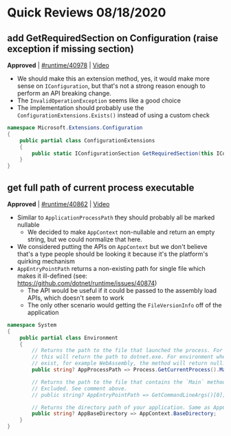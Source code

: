 # Quick Reviews 08/18/2020

## add GetRequiredSection on Configuration (raise exception if missing section) 

**Approved** | [#runtime/40978](https://github.com/dotnet/runtime/issues/40978#issuecomment-675639726) | [Video](https://www.youtube.com/watch?v=mM3_EF-E5H8&t=0h0m0s)

* We should make this an extension method, yes, it would make more sense on `IConfiguration`, but that's not a strong reason enough to perform an API breaking change.
* The `InvalidOperationException` seems like a good choice
* The implementation should probably use the `ConfigurationExtensions.Exists()` instead of using a custom check

```C#
namespace Microsoft.Extensions.Configuration
{
    public partial class ConfigurationExtensions
    {
        public static IConfigurationSection GetRequiredSection(this IConfiguration configuration, string key);
    }
}
```
## get full path of current process executable

**Approved** | [#runtime/40862](https://github.com/dotnet/runtime/issues/40862#issuecomment-675664341) | [Video](https://www.youtube.com/watch?v=mM3_EF-E5H8&t=0h11m21s)

* Similar to `ApplicationProcessPath` they should probably all be marked nullable
    - We decided to make `AppContext` non-nullable and return an empty string, but we could normalize that here.
* We considered putting the APIs on `AppContext` but we don't believe that's a type people should be looking it because it's the platform's quirking mechanism
* `AppEntryPointPath` returns a non-existing path for single file which makes it ill-defined (see: https://github.com/dotnet/runtime/issues/40874)
    - The API would be useful if it could be passed to the assembly load APIs, which doesn't seem to work
    - The only other scenario would getting the `FileVersionInfo` off of the application

```C#
namespace System
{
    public partial class Environment
    {
        // Returns the path to the file that launched the process. For framework dependent apps
        // this will return the path to dotnet.exe. For environment where this concept doesn't
        // exist, for example WebAssembly, the method will return null. 
        public string? AppProcessPath => Process.GetCurrentProcess().MainModule.FileName;

        // Returns the path to the file that contains the `Main` method.
        // Excluded. See comment above.
        // public string? AppEntryPointPath => GetCommandLineArgs()[0];

        // Returns the directory path of your application. Same as AppContext.BaseDirectory.
        public string? AppBaseDirectory => AppContext.BaseDirectory;
    }
}
```

